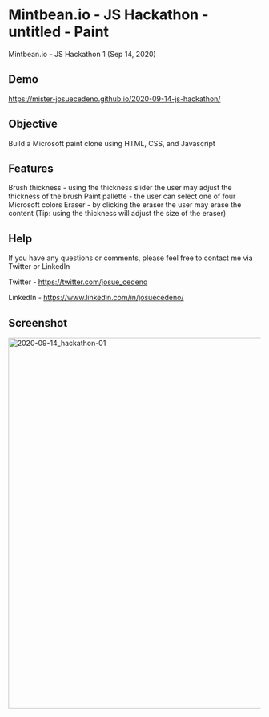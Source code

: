 # Mintbean.io - JS Hackathon - untitled - Paint

Mintbean.io - JS Hackathon 1 (Sep 14, 2020)

## Demo
https://mister-josuecedeno.github.io/2020-09-14-js-hackathon/

## Objective

Build a Microsoft paint clone using HTML, CSS, and Javascript

## Features

Brush thickness - using the thickness slider the user may adjust the thickness of the brush
Paint pallette - the user can select one of four Microsoft colors
Eraser - by clicking the eraser the user may erase the content (Tip: using the thickness will adjust the size of the eraser)

## Help

If you have any questions or comments, please feel free to contact me via Twitter or LinkedIn

Twitter - https://twitter.com/josue_cedeno

LinkedIn - https://www.linkedin.com/in/josuecedeno/

## Screenshot
<img width="739" alt="2020-09-14_hackathon-01" src="https://user-images.githubusercontent.com/47830532/93544238-2c434880-f923-11ea-9179-988f7888a22f.png">


